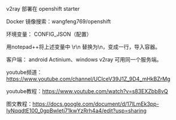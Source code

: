  v2ray 部署在 openshift starter

Docker 镜像搜索：wangfeng769/openshift

环境变量： CONFIG_JSON（配置）

用notepad++将上述变量中 \r\n 替换为\n，变成一行，导入容器。


  
客户端： android Actinium、windows v2ray 可用同一个服务端。

youtube频道：https://www.youtube.com/channel/UClceV39J1Z_9D4_mHkBZrMg

youtube教程：https://www.youtube.com/watch?v=s83EXZbb8vQ

图文教程：https://docs.google.com/document/d/17lLmEk3pp-IyNqqdtE100_0gpBwIetj71kwYzRrh4a4/edit?usp=sharing
